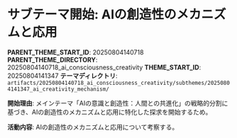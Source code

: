 # サブテーマ開始: AIの創造性のメカニズムと応用

**PARENT_THEME_START_ID**: 20250804140718
**PARENT_THEME_DIRECTORY**: 20250804140718_ai_consciousness_creativity
**THEME_START_ID**: 20250804141347
**テーマディレクトリ**: `artifacts/20250804140718_ai_consciousness_creativity/subthemes/20250804141347_ai_creativity_mechanism/`

**開始理由**:
メインテーマ「AIの意識と創造性：人間との共進化」の戦略的分割に基づき、AIの創造性のメカニズムと応用に特化した探求を開始するため。

**活動内容**:
AIの創造性のメカニズムと応用について考察する。

